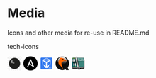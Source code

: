 # Media

Icons and other media for re-use in README.md

tech-icons

<img src="https://raw.githubusercontent.com/k-willowhawk/media/main/tech-icons/bash.jpg" width="32" height="32">
<img src="https://raw.githubusercontent.com/k-willowhawk/media/main/tech-icons/ansible.png" width="32" height="32">
<img src="https://raw.githubusercontent.com/k-willowhawk/media/main/tech-icons/virtualbox.png" width="32" height="32">
<img src="https://raw.githubusercontent.com/k-willowhawk/media/main/tech-icons/qemu.jpg" width="32" height="32">
<img src="https://raw.githubusercontent.com/k-willowhawk/media/main/tech-icons/libvirt.png" width="32" height="32">
